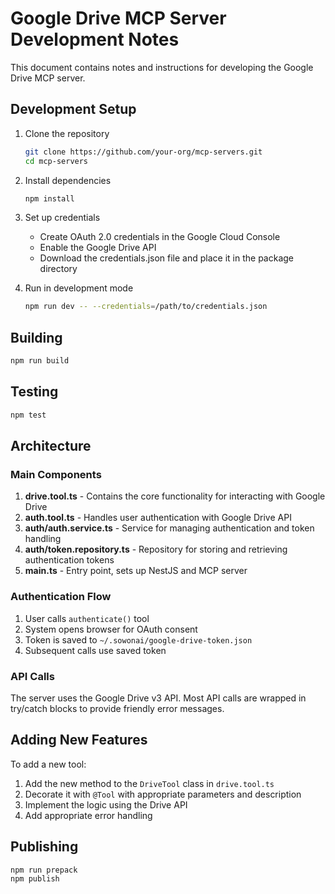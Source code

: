 # Google Drive MCP Server Development Notes

This document contains notes and instructions for developing the Google Drive MCP server.

## Development Setup

1. Clone the repository
   ```bash
   git clone https://github.com/your-org/mcp-servers.git
   cd mcp-servers
   ```

2. Install dependencies
   ```bash
   npm install
   ```

3. Set up credentials
   - Create OAuth 2.0 credentials in the Google Cloud Console
   - Enable the Google Drive API
   - Download the credentials.json file and place it in the package directory

4. Run in development mode
   ```bash
   npm run dev -- --credentials=/path/to/credentials.json
   ```

## Building

```bash
npm run build
```

## Testing

```bash
npm test
```

## Architecture

### Main Components

1. **drive.tool.ts** - Contains the core functionality for interacting with Google Drive
2. **auth.tool.ts** - Handles user authentication with Google Drive API
3. **auth/auth.service.ts** - Service for managing authentication and token handling
4. **auth/token.repository.ts** - Repository for storing and retrieving authentication tokens
5. **main.ts** - Entry point, sets up NestJS and MCP server

### Authentication Flow

1. User calls `authenticate()` tool
2. System opens browser for OAuth consent
3. Token is saved to `~/.sowonai/google-drive-token.json`
4. Subsequent calls use saved token

### API Calls

The server uses the Google Drive v3 API. Most API calls are wrapped in try/catch blocks to provide friendly error messages.

## Adding New Features

To add a new tool:

1. Add the new method to the `DriveTool` class in `drive.tool.ts`
2. Decorate it with `@Tool` with appropriate parameters and description
3. Implement the logic using the Drive API
4. Add appropriate error handling

## Publishing

```bash
npm run prepack
npm publish
```
